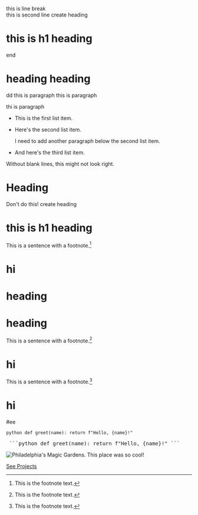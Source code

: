 
this is line break  
this is second line
create heading 
# this is h1 heading
end

heading
heading
===
dd
this is paragraph
this is paragraph

thi is paragraph


* This is the first list item.
* Here's the second list item.

    I need to add another paragraph below the second list item.

* And here's the third list item.



Without blank lines, this might not look right.
# Heading
Don't do this!
create heading 

this is h1 heading
===

This is a sentence with a footnote.[^1]




[^1]: This is the footnote text.
<h1>hi</h1>

# heading

heading
===



This is a sentence with a footnote.[^1]
[^1]: This is the footnote text.
<h1>hi</h1>




This is a sentence with a footnote.[^1]
[^1]: This is the footnote text.
<h1>hi</h1>
#ee  
 
   ```python def greet(name): return f"Hello, {name}!" ```


<pre> ```python def greet(name): return f"Hello, {name}!" ``` </pre>


![Philadelphia's Magic Gardens. This place was so cool!](images/philly-\magic-garden.png "Philadelphia's Magic Gardens")

[See Projects](#my-projects)
